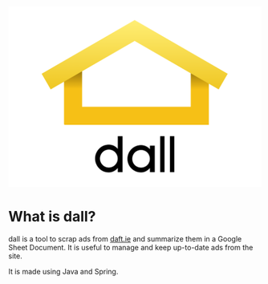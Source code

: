 ![dall logo](img/dall-export@10x.png)

# What is dall?
dall is a tool to scrap ads from [daft.ie](https://daft.ie/) and summarize them in a Google Sheet Document. It is useful to manage and keep up-to-date ads from the site.

It is made using Java and Spring.